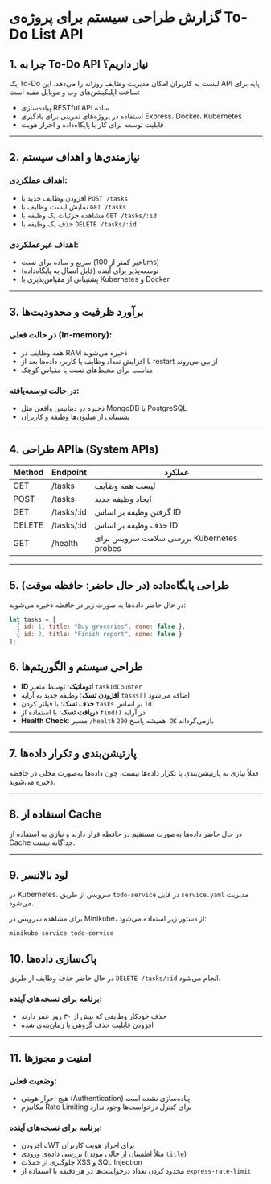 

##
# گزارش طراحی سیستم برای پروژه‌ی To-Do List API

## 1. چرا به To-Do API نیاز داریم؟
یک To-Do لیست به کاربران امکان مدیریت وظایف روزانه را می‌دهد. این API پایه برای ساخت اپلیکیشن‌های وب و موبایل مفید است:

- پیاده‌سازی RESTful API ساده  
- استفاده در پروژه‌های تمرینی برای یادگیری Express، Docker، Kubernetes  
- قابلیت توسعه برای کار با پایگاه‌داده و احراز هویت  

---

## 2. نیازمندی‌ها و اهداف سیستم

### اهداف عملکردی:
- افزودن وظایف جدید با `POST /tasks`
- نمایش لیست وظایف با `GET /tasks`
- مشاهده جزئیات یک وظیفه با `GET /tasks/:id`
- حذف یک وظیفه با `DELETE /tasks/:id`

### اهداف غیرعملکردی:
- سریع و ساده برای تست (تاخیر کمتر از 100ms)
- توسعه‌پذیر برای آینده (قابل اتصال به پایگاه‌داده)
- پشتیبانی از مقیاس‌پذیری با Kubernetes و Docker

---

## 3. برآورد ظرفیت و محدودیت‌ها

### در حالت فعلی (In-memory):
- همه وظایف در RAM ذخیره می‌شوند
- با افزایش تعداد وظایف یا کاربر، داده‌ها بعد از restart از بین می‌روند
- مناسب برای محیط‌های تست یا مقیاس کوچک

### در حالت توسعه‌یافته:
- ذخیره در دیتابیس واقعی مثل MongoDB یا PostgreSQL
- پشتیبانی از میلیون‌ها وظیفه و کاربران

---

## 4. طراحی APIها (System APIs)

| Method | Endpoint       | عملکرد                            |
|--------|----------------|----------------------------------|
| GET    | /tasks         | لیست همه وظایف                   |
| POST   | /tasks         | ایجاد وظیفه جدید                 |
| GET    | /tasks/:id     | گرفتن وظیفه بر اساس ID          |
| DELETE | /tasks/:id     | حذف وظیفه بر اساس ID            |
| GET    | /health        | بررسی سلامت سرویس برای Kubernetes probes |

---

## 5. طراحی پایگاه‌داده (در حال حاضر: حافظه موقت)

در حال حاضر داده‌ها به صورت زیر در حافظه ذخیره می‌شوند:

```javascript
let tasks = [
  { id: 1, title: "Buy groceries", done: false },
  { id: 2, title: "Finish report", done: false }
];
```
## 6. طراحی سیستم و الگوریتم‌ها

- **ID اتوماتیک**: توسط متغیر `taskIdCounter`
- **افزودن تسک**: وظیفه جدید به آرایه `tasks[]` اضافه می‌شود
- **حذف تسک**: با فیلتر کردن `tasks` بر اساس `id`
- **دریافت تسک**: با استفاده از `find()` در آرایه
- **Health Check**: مسیر `/health` همیشه پاسخ `200 OK` بازمی‌گرداند

---

## 7. پارتیشن‌بندی و تکرار داده‌ها

فعلاً نیازی به پارتیشن‌بندی یا تکرار داده‌ها نیست، چون داده‌ها به‌صورت محلی در حافظه ذخیره می‌شوند.

---

## 8. استفاده از Cache

در حال حاضر داده‌ها به‌صورت مستقیم در حافظه قرار دارند و نیازی به استفاده از Cache جداگانه نیست.

---

## 9. لود بالانسر

در Kubernetes، سرویس از طریق `todo-service` در فایل `service.yaml` مدیریت می‌شود.

برای مشاهده سرویس در Minikube، از دستور زیر استفاده می‌شود:

```bash
minikube service todo-service
```
## 10. پاک‌سازی داده‌ها

در حال حاضر حذف وظایف از طریق `DELETE /tasks/:id` انجام می‌شود.

### برنامه برای نسخه‌های آینده:
- حذف خودکار وظایفی که بیش از ۳۰ روز عمر دارند
- افزودن قابلیت حذف گروهی یا زمان‌بندی شده

---

## 11. امنیت و مجوزها

### وضعیت فعلی:
- هیچ احراز هویتی (Authentication) پیاده‌سازی نشده است
- مکانیزم Rate Limiting برای کنترل درخواست‌ها وجود ندارد

### برنامه برای نسخه‌های آینده:
- افزودن JWT برای احراز هویت کاربران
- بررسی داده‌ی ورودی (مثلاً اطمینان از خالی نبودن `title`)
- جلوگیری از حملات XSS و SQL Injection
- محدود کردن تعداد درخواست‌ها در هر دقیقه با استفاده از `express-rate-limit`

